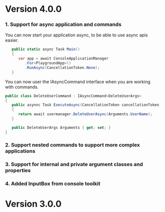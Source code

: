 # Version 4.0.0
### 1. Support for async application and commands

You can now start your application async, to be able to use async apis easier.

```c#
   public static async Task Main()
   {
      var app = await ConsoleApplicationManager
         .For<PlaygroundApp>()
         .RunAsync(CancellationToken.None);
   }
```
You can now user the IAsyncCommand interface when you are working with commands.


```c#
public class DeleteUserCommand : IAsyncCommand<DeleteUserArgs>
{
   public asynnc Task ExecuteAsync(CancellationToken cancellationToken)
   {
      return await usermanager.DeleteUserAsync(Arguments.UserName);
   }

   public DeleteUserArgs Arguments { get; set; }
}
```

### 2. Support nested commands to support more complex applications
### 3. Support for internal and private argument classes and properties

 
### 4. Added InputBox from console toolkit 

# Version 3.0.0
